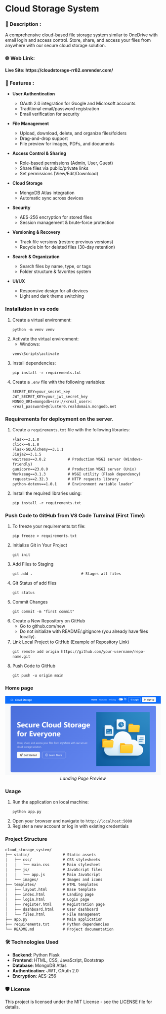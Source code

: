 # Cloud Storage System
<h3>📝 Description :</h3> 

A comprehensive cloud-based file storage system similar to OneDrive with email login and access control.
Store, share, and access your files from anywhere with our secure cloud storage solution.

<h3>🌐 Web Link:</h3>

<h4> Live Site: https://cloudstorage-rr82.onrender.com/ </h4>

### 📃 Features :

- **User Authentication**
  - OAuth 2.0 integration for Google and Microsoft accounts
  - Traditional email/password registration
  - Email verification for security

- **File Management**
  - Upload, download, delete, and organize files/folders
  - Drag-and-drop support
  - File preview for images, PDFs, and documents

- **Access Control & Sharing**
  - Role-based permissions (Admin, User, Guest)
  - Share files via public/private links
  - Set permissions (View/Edit/Download)

- **Cloud Storage**
  - MongoDB Atlas integration
  - Automatic sync across devices

- **Security**
  - AES-256 encryption for stored files
  - Session management & brute-force protection

- **Versioning & Recovery**
  - Track file versions (restore previous versions)
  - Recycle bin for deleted files (30-day retention)

- **Search & Organization**
  - Search files by name, type, or tags
  - Folder structure & favorites system

- **UI/UX**
  - Responsive design for all devices
  - Light and dark theme switching

### Installation in vs code

1. Create a virtual environment:
   ```
   python -m venv venv
   ```
2. Activate the virtual environment:
   - Windows: 
    ```
    venv\Scripts\activate
    ```
3. Install dependencies:
   ```
   pip install -r requirements.txt
   ```
4. Create a `.env` file with the following variables:
   ```
   SECRET_KEY=your_secret_key
   JWT_SECRET_KEY=your_jwt_secret_key
   MONGO_URI=mongodb+srv://<real_user>:<real_password>@cluster0.realdomain.mongodb.net
   ```
### Requirements for deployment on the server.
1. Create a `requirements.txt` file with the following libraries:
   ```
   Flask==3.1.0
   click==8.1.8
   Flask-SQLAlchemy==3.1.1
   Jinja2==3.1.5
   waitress==3.0.2          # Production WSGI server (Windows-friendly)
   gunicorn==23.0.0         # Production WSGI server (Unix)
   Werkzeug==3.1.3          # WSGI utility (Flask dependency)
   requests==2.32.3         # HTTP requests library
   python-dotenv==1.0.1     # Environment variable loader`
   ```
2.  Install the required libraries using:
    ```
    pip install -r requirements.txt
    ```

### Push Code to GitHub from VS Code Turminal (First Time):
1.  To freeze your requirements.txt file:
    ```
    pip freeze > requirements.txt
    ```
2.  Initialize Git in Your Project
    ```
    git init
    ```
3.  Add Files to Staging
    ```
    git add .                      # Stages all files
    ```
4.  Git Status of add files
    ```
    git status
    ```
5.  Commit Changes
    ```
    git commit -m "first commit"
    ```
6.  Create a New Repository on GitHub
    - Go to github.com/new
    - Do not initialize with README/.gitignore (you already have files locally).
7. Link Local Project to GitHub (Example of Repository Link)
    ```
    git remote add origin https://github.com/your-username/repo-name.git
    ```
8. Push Code to GitHub
    ```
    git push -u origin main
    ```
### Home page
<p align="center">
  <img src="./static/images/Home.PNG" alt="Landing Page" />
  <br>
  <em>Landing Page Preview</em>
</p>

### Usage

1. Run the application on local machine:
   ```
   python app.py
   ```
2. Open your browser and navigate to `http://localhost:5000`
3. Register a new account or log in with existing credentials

### Project Structure

```
cloud_storage_system/
├── static/               # Static assets
│   ├── css/              # CSS stylesheets
│   │   └── main.css      # Main stylesheet
│   ├── js/               # JavaScript files
│   │   └── app.js        # Main JavaScript
│   └── images/           # Images and icons
├── templates/            # HTML templates
│   ├── layout.html       # Base template
│   ├── index.html        # Landing page
│   ├── login.html        # Login page
│   ├── register.html     # Registration page
│   ├── dashboard.html    # User dashboard
│   └── files.html        # File management
├── app.py                # Main application
├── requirements.txt      # Python dependencies
└── README.md             # Project documentation
```

### 🛠️ Technologies Used

- **Backend**: Python Flask
- **Frontend**: HTML, CSS, JavaScript, Bootstrap
- **Database**: MongoDB Atlas
- **Authentication**: JWT, OAuth 2.0
- **Encryption**: AES-256

### 🛡️ License

This project is licensed under the MIT License - see the LICENSE file for details.
